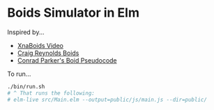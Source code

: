 # Boids Simulator in Elm

Inspired by...
- [XnaBoids Video](https://www.youtube.com/watch?v=M028vafB0l8)
- [Craig Reynolds Boids](http://www.red3d.com/cwr/boids/)
- [Conrad Parker's Boid Pseudocode](http://www.kfish.org/boids/pseudocode.html)

To run...

```sh
./bin/run.sh
# ^ That runs the following:
# elm-live src/Main.elm --output=public/js/main.js --dir=public/
```
